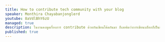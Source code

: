 ```yaml
---
title: How to contribute tech community with your blog
speaker: Monthira Chayabanjonglerd
youtube: 8aVdlBhY6zU
managed: true
description: ในงานคงพูดเรื่องการ contribute ด้วยกันเขียนโค้ดกันมา ก็เลยคิดว่าการเขียนบล็อกก็เป็นอีกหนึ่งทางในการช่วย contribute community ต่าง ๆ ด้วย ก็เลยจะมาจุดประกายให้ทุกคนอยากเขียนบล็อกกัน ว่าทำไมต้องเขียนบล็อก เขียนแล้วได้อะไร แล้วต้องทำยังไง
published: true
---
```

